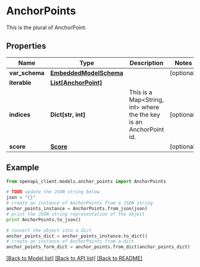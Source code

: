 # AnchorPoints

This is the plural of AnchorPoint.

## Properties
Name | Type | Description | Notes
------------ | ------------- | ------------- | -------------
**var_schema** | [**EmbeddedModelSchema**](EmbeddedModelSchema.md) |  | [optional] 
**iterable** | [**List[AnchorPoint]**](AnchorPoint.md) |  | 
**indices** | **Dict[str, int]** | This is a Map&lt;String, int&gt; where the the key is an AnchorPoint id. | [optional] 
**score** | [**Score**](Score.md) |  | [optional] 

## Example

```python
from openapi_client.models.anchor_points import AnchorPoints

# TODO update the JSON string below
json = "{}"
# create an instance of AnchorPoints from a JSON string
anchor_points_instance = AnchorPoints.from_json(json)
# print the JSON string representation of the object
print AnchorPoints.to_json()

# convert the object into a dict
anchor_points_dict = anchor_points_instance.to_dict()
# create an instance of AnchorPoints from a dict
anchor_points_form_dict = anchor_points.from_dict(anchor_points_dict)
```
[[Back to Model list]](../README.md#documentation-for-models) [[Back to API list]](../README.md#documentation-for-api-endpoints) [[Back to README]](../README.md)


